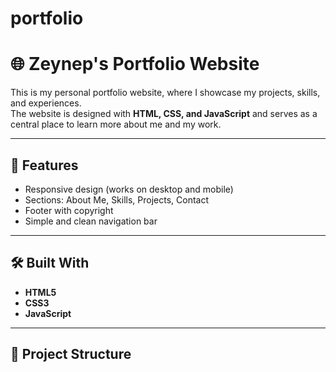 
# portfolio

# 🌐 Zeynep's Portfolio Website

This is my personal portfolio website, where I showcase my projects, skills, and experiences.  
The website is designed with **HTML, CSS, and JavaScript** and serves as a central place to learn more about me and my work.

---

## 🚀 Features
- Responsive design (works on desktop and mobile)  
- Sections: About Me, Skills, Projects, Contact  
- Footer with copyright  
- Simple and clean navigation bar  

---

## 🛠️ Built With
- **HTML5**  
- **CSS3**  
- **JavaScript**  

---

## 📂 Project Structure
